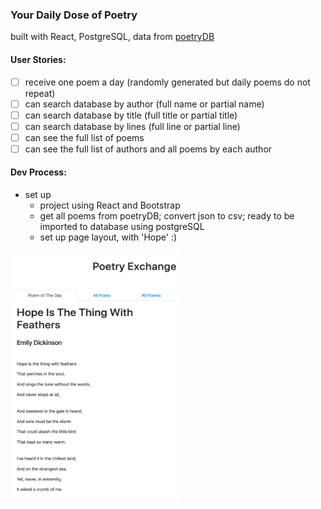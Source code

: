 ### Your Daily Dose of Poetry
built with React, PostgreSQL, data from [poetryDB](https://github.com/thundercomb/poetrydb/blob/master/README.md)

#### User Stories: 
- [ ] receive one poem a day (randomly generated but daily poems do not repeat)
- [ ] can search database by author (full name or partial name)
- [ ] can search database by title (full title or partial title)
- [ ] can search database by lines (full line or partial line)
- [ ] can see the full list of poems
- [ ] can see the full list of authors and all poems by each author

#### Dev Process: 
* set up 
  - project using React and Bootstrap
  - get all poems from poetryDB; convert json to csv; ready to be imported to database using postgreSQL
  - set up page layout, with 'Hope' :)
<img src="take1.png" width=270 height=400>


